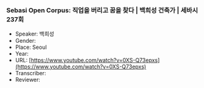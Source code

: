 ### Sebasi Open Corpus: 직업을 버리고 꿈을 찾다 | 백희성 건축가 | 세바시 237회

- Speaker: 백희성
- Gender: 
- Place: Seoul
- Year: 
- URL: [https://www.youtube.com/watch?v=0XS-Q73epxs](https://www.youtube.com/watch?v=0XS-Q73epxs)
- Transcriber: 
- Reviewer: 


